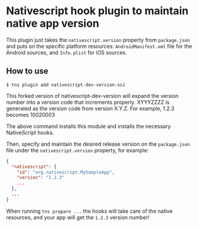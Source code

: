 Nativescript hook plugin to maintain native app version
=======================================================

This plugin just takes the `nativescript.version` property from `package.json` and puts on the specific platform resources: `AndroidManifest.xml` file for the Android sources, and `Info.plist` for iOS sources.

How to use
----------
```
$ tns plugin add nativescript-dev-version-ssi
```

This forked version of nativescript-dev-version will expand the version number into a version code that increments properly.  XYYYZZZZ is generated as the version code from version X.Y.Z.  For example, 1.2.3 becomes 10020003

The above command installs this module and installs the necessary NativeScript hooks.

Then, specify and maintain the desired release version on the `package.json` file under the `nativescript.version` property, for example:

```json
{
  "nativescript": {
    "id": "org.nativescript.MySampleApp",
    "version": "1.2.3"
    ...
  },
  ...
}
```

When running `tns prepare ...` the hooks will take care of the native resources, and your app will get the `1.2.3` version number!

